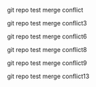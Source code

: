 git repo test merge conflict

git repo test merge conflict3

git repo test merge conflict6

git repo test merge conflict8

git repo test merge conflict9

git repo test merge conflict13